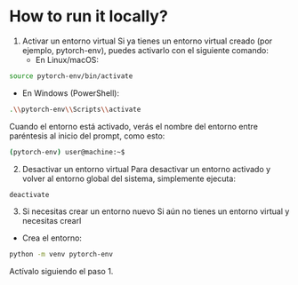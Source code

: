 # How to run it locally?
1. Activar un entorno virtual
Si ya tienes un entorno virtual creado (por ejemplo, pytorch-env), puedes activarlo con el siguiente comando:
   - En Linux/macOS:
```bash
source pytorch-env/bin/activate
```

   - En Windows (PowerShell):
```bash
.\\pytorch-env\\Scripts\\activate
```

Cuando el entorno está activado, verás el nombre del entorno entre paréntesis al inicio del prompt, como esto:
```bash
(pytorch-env) user@machine:~$
```

2. Desactivar un entorno virtual
Para desactivar un entorno activado y volver al entorno global del sistema, simplemente ejecuta:
```bash
deactivate
```
3. Si necesitas crear un entorno nuevo
Si aún no tienes un entorno virtual y necesitas crearl
  - Crea el entorno:
```bash
python -m venv pytorch-env
```
Actívalo siguiendo el paso 1.
